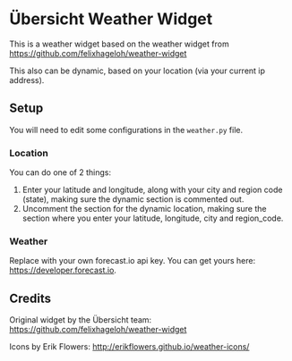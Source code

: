 # Übersicht Weather Widget

This is a weather widget based on the weather widget from https://github.com/felixhageloh/weather-widget

This also can be dynamic, based on your location (via your current ip address).

## Setup

You will need to edit some configurations in the `weather.py` file.

### Location

You can do one of 2 things:
1. Enter your latitude and longitude, along with your city and region code (state), making sure the dynamic section is commented out.
2. Uncomment the section for the dynamic location, making sure the section where you enter your latitude, longitude, city and region_code.

### Weather

Replace <api-key> with your own forecast.io api key.
You can get yours here: https://developer.forecast.io.

## Credits

Original widget by the Übersicht team:
https://github.com/felixhageloh/weather-widget

Icons by Erik Flowers:
http://erikflowers.github.io/weather-icons/
